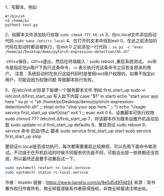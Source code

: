  1、写脚本，例如

```    shell
#!/bin/sh
cd /home/pi
python3 test.py
```


2、给脚本文件添加执行权限
    `sudo chmod 777 hh.sh`
3、向rc.local文件添加启动代码
    `sudo nano /etc/rc.local`
4、在打开的文本中找到exit 0，在此之前添加的代码在启动时都会被执行，在exit 0 之前添加一行代码：
      `su pi -c "exec /home/pi/Desktop/demo/pytorch-expression-detection/hh.sh"`

​    ctrl+o保存，ctrl+x退出，然后在终端输入：sudo reboot ,重启系统测试。
​    su命令是指定在pi用户下执行这条命令，-c 表示执行完这条命令之后恢复原来的用户。
​    注意：系统启动时在执行这段代码时是使用root用户权限的，如果不指定pi用户，可能会因为权限问题
导致脚本执行失败。

5、在/etc/init.d/目录下新建一个服务脚本文件
    例如 first_start_up
    sudo vi /etc/init.d/first_start_up
    写入如下内容
        case "$1" in
         start)
         echo "start your app here."
         su pi -c "sh /home/pi/Desktop/demo/pytorch-expression-detection/hh.sh"
         ;;
         stop)
         echo "stop your app here."
         ;;
         *)
         echo "Usage: service first_start_up start|stop"
         exit 1
         ;;
    esac
    exit 0
6、设置脚本可执行权限
    sudo chmod 777 /etc/init.d/first_start_up
7、将该脚本作为服务设置开机自动加载
    sudo update-rc.d first_start_up defaults
8、重启测试
    sudo reboot
9、service 命令 启动/停止 脚本
    sudo service first_start_up start
    sudo service first_start_up stop




要验证rc.local是否成功执行，每次都需要重启比较麻烦，可以先用下面命令做测试。不过由于在开机启动的时候不同服务优先级不同，可能会出现一些依赖还没完成，所以最终还是要手动重启试一下。





```bash
sudo systemctl restart rc-local.service
sudo systemctl status rc-local.service
```

作者：linzelin
链接：https://www.jianshu.com/p/8e5d5497dd24
来源：简书
著作权归作者所有。商业转载请联系作者获得授权，非商业转载请注明出处。

